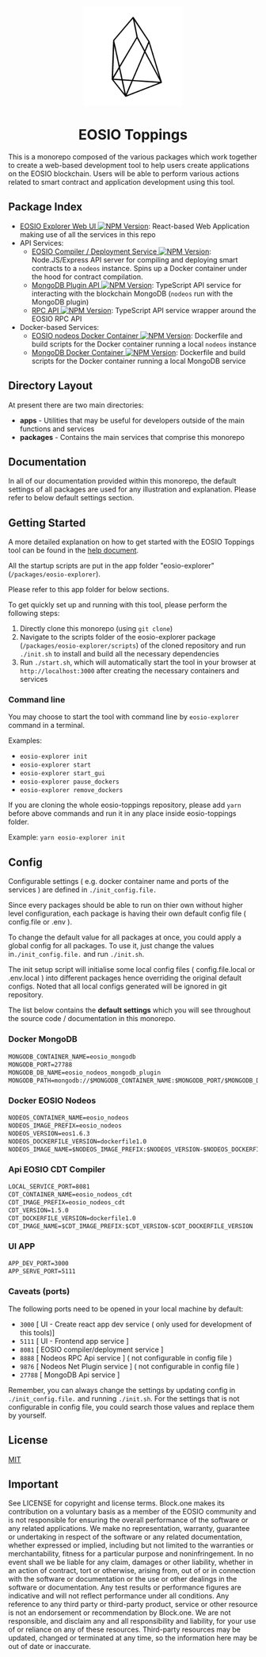 <p align="center">
  <img width="200" height="200" src="./public/eos_spinning_logo.gif" alt="EOSIO Logo">
</p>

<h1 align="center">EOSIO Toppings</h1>

This is a monorepo composed of the various packages which work together to create a web-based development tool to help users create applications on the EOSIO blockchain. Users will be able to perform various actions related to smart contract and application development using this tool.

## Package Index

* [EOSIO Explorer Web UI <img alt="NPM Version" src="https://img.shields.io/npm/v/eosio-explorer.svg">](./packages/eosio-explorer): React-based Web Application making use of all the services in this repo
* API Services:
    * [EOSIO Compiler / Deployment Service <img alt="NPM Version" src="https://img.shields.io/npm/v/EOSIO/api-eosio-compiler.svg">](./packages/api-eosio-compiler): Node.JS/Express API server for compiling and deploying smart contracts to a `nodeos` instance. Spins up a Docker container under the hood for contract compilation.
    * [MongoDB Plugin API <img alt="NPM Version" src="https://img.shields.io/npm/v/EOSIO/api-mongodb-plugin.svg">](./packages/api-mongodb-plugin): TypeScript API service for interacting with the blockchain MongoDB (`nodeos` run with the MongoDB plugin)
    * [RPC API <img alt="NPM Version" src="https://img.shields.io/npm/v/EOSIO/api-rpc.svg">](./packages/api-rpc): TypeScript API service wrapper around the EOSIO RPC API
* Docker-based Services:
    * [EOSIO nodeos Docker Container <img alt="NPM Version" src="https://img.shields.io/npm/v/EOSIO/docker-eosio-nodeos.svg">](./packages/docker-eosio-nodeos): Dockerfile and build scripts for the Docker container running a local `nodeos` instance
    * [MongoDB Docker Container <img alt="NPM Version" src="https://img.shields.io/npm/v/EOSIO/docker-mongodb.svg">](./packages/docker-mongodb): Dockerfile and build scripts for the Docker container running a local MongoDB service

## Directory Layout

At present there are two main directories:

* **apps** - Utilities that may be useful for developers outside of the main functions and services
* **packages** - Contains the main services that comprise this monorepo

## Documentation

In all of our documentation provided within this monorepo, the default settings of all packages are used for any illustration and explanation.
Please refer to below default settings section.

## Getting Started

A more detailed explanation on how to get started with the EOSIO Toppings tool can be found in the [help document](help.md).

All the startup scripts are put in the app folder "eosio-explorer" (`/packages/eosio-explorer`).

Please refer to this app folder for below sections.

To get quickly set up and running with this tool, please perform the following steps:
1. Directly clone this monorepo (using `git clone`)
2. Navigate to the scripts folder of the eosio-explorer package (`/packages/eosio-explorer/scripts`) of the cloned repository and run `./init.sh` to install and build all the necessary dependencies
3. Run `./start.sh`, which will automatically start the tool in your browser at `http://localhost:3000` after creating the necessary containers and services

### Command line

You may choose to start the tool with command line by `eosio-explorer` command in a terminal.

Examples:

* `eosio-explorer init`
* `eosio-explorer start`
* `eosio-explorer start_gui`
* `eosio-explorer pause_dockers`
* `eosio-explorer remove_dockers`

If you are cloning the whole eosio-toppings repository, please add `yarn` before above commands and run it in any place inside eosio-toppings folder.

Example: `yarn eosio-explorer init`

## Config
Configurable settings ( e.g. docker container name and ports of the services ) are defined in `./init_config.file.`

Since every packages should be able to run on thier own without higher level configuration, each package is having their own default config file ( config.file or .env ).

To change the default value for all packages at once, you could apply a global config for all packages.
To use it, just change the values in`./init_config.file.` and run `./init.sh`.

The init setup script will initialise some local config files ( config.file.local or .env.local ) into different packages hence overriding the original default configs. Noted that all local configs generated will be ignored in git repository.

The list below contains the **default settings** which you will see throughout the source code / documentation in this monorepo.

### Docker MongoDB

```
MONGODB_CONTAINER_NAME=eosio_mongodb
MONGODB_PORT=27788
MONGODB_DB_NAME=eosio_nodeos_mongodb_plugin
MONGODB_PATH=mongodb://$MONGODB_CONTAINER_NAME:$MONGODB_PORT/$MONGODB_DB_NAME
```

### Docker EOSIO Nodeos
```
NODEOS_CONTAINER_NAME=eosio_nodeos
NODEOS_IMAGE_PREFIX=eosio_nodeos
NODEOS_VERSION=eos1.6.3
NODEOS_DOCKERFILE_VERSION=dockerfile1.0
NODEOS_IMAGE_NAME=$NODEOS_IMAGE_PREFIX:$NODEOS_VERSION-$NODEOS_DOCKERFILE_VERSION
```

### Api EOSIO CDT Compiler
```
LOCAL_SERVICE_PORT=8081
CDT_CONTAINER_NAME=eosio_nodeos_cdt
CDT_IMAGE_PREFIX=eosio_nodeos_cdt
CDT_VERSION=1.5.0
CDT_DOCKERFILE_VERSION=dockerfile1.0
CDT_IMAGE_NAME=$CDT_IMAGE_PREFIX:$CDT_VERSION-$CDT_DOCKERFILE_VERSION
```

### UI APP
```
APP_DEV_PORT=3000
APP_SERVE_PORT=5111
```

### Caveats (ports)

The following ports need to be opened in your local machine by default:

* `3000` [ UI - Create react app dev service ( only used for development of this tools)]
* `5111` [ UI - Frontend app service ]
* `8081` [ EOSIO compiler/deployment service ]
* `8888` [ Nodeos RPC Api service ] ( not configurable in config file )
* `9876` [ Nodeos Net Plugin service ] ( not configurable in config file )
* `27788` [ MongoDB Api service ]

Remember, you can always change the settings by updating config in `./init_config.file.` and running `./init.sh`.
For the settings that is not configurable in config file, you could search those values and replace them by yourself.

## License

[MIT](./LICENSE)

## Important

See LICENSE for copyright and license terms.  Block.one makes its contribution on a voluntary basis as a member of the EOSIO community and is not responsible for ensuring the overall performance of the software or any related applications.  We make no representation, warranty, guarantee or undertaking in respect of the software or any related documentation, whether expressed or implied, including but not limited to the warranties or merchantability, fitness for a particular purpose and noninfringement. In no event shall we be liable for any claim, damages or other liability, whether in an action of contract, tort or otherwise, arising from, out of or in connection with the software or documentation or the use or other dealings in the software or documentation.  Any test results or performance figures are indicative and will not reflect performance under all conditions.  Any reference to any third party or third-party product, service or other resource is not an endorsement or recommendation by Block.one.  We are not responsible, and disclaim any and all responsibility and liability, for your use of or reliance on any of these resources. Third-party resources may be updated, changed or terminated at any time, so the information here may be out of date or inaccurate.
